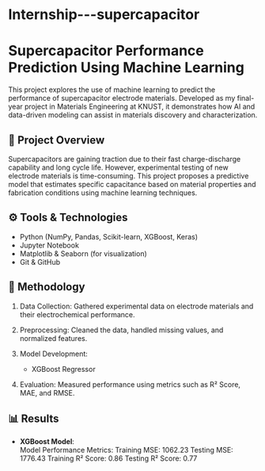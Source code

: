 # Internship---supercapacitor

# Supercapacitor Performance Prediction Using Machine Learning

This project explores the use of machine learning to predict the performance of supercapacitor electrode materials. Developed as my final-year project in Materials Engineering at KNUST, it demonstrates how AI and data-driven modeling can assist in materials discovery and characterization.

## 📌 Project Overview

Supercapacitors are gaining traction due to their fast charge-discharge capability and long cycle life. However, experimental testing of new electrode materials is time-consuming. This project proposes a predictive model that estimates specific capacitance based on material properties and fabrication conditions using machine learning techniques.

## ⚙️ Tools & Technologies

- Python (NumPy, Pandas, Scikit-learn, XGBoost, Keras)
- Jupyter Notebook
- Matplotlib & Seaborn (for visualization)
- Git & GitHub

## 🧠 Methodology

1. Data Collection: Gathered experimental data on electrode materials and their electrochemical performance.
2. Preprocessing: Cleaned the data, handled missing values, and normalized features.
3. Model Development:
   - XGBoost Regressor
   
4. Evaluation: Measured performance using metrics such as R² Score, MAE, and RMSE.

## 📊 Results

- **XGBoost Model**:  
Model Performance Metrics:
Training MSE: 1062.23
Testing MSE: 1776.43
Training R² Score: 0.86
Testing R² Score: 0.77




